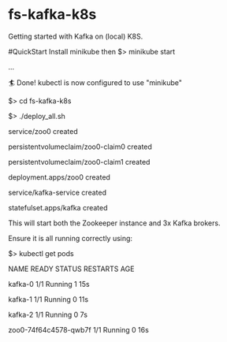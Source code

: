 # fs-kafka-k8s

Getting started with Kafka on (local) K8S.

#QuickStart
Install minikube then
$> minikube start

...

🏄  Done! kubectl is now configured to use "minikube"

$> cd fs-kafka-k8s

$> ./deploy_all.sh

service/zoo0 created

persistentvolumeclaim/zoo0-claim0 created

persistentvolumeclaim/zoo0-claim1 created

deployment.apps/zoo0 created

service/kafka-service created

statefulset.apps/kafka created

This will start both the Zookeeper instance and 3x Kafka brokers.

Ensure it is all running correctly using:

$> kubectl get pods

NAME                    READY   STATUS    RESTARTS   AGE

kafka-0                 1/1     Running   1          15s

kafka-1                 1/1     Running   0          11s

kafka-2                 1/1     Running   0          7s

zoo0-74f64c4578-qwb7f   1/1     Running   0          16s

